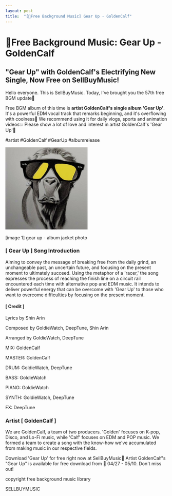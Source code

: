 ```yaml
---
layout: post
title:  "[🎵Free Background Music] Gear Up - GoldenCalf"
---
```

<h1>🎵Free Background Music: Gear Up - GoldenCalf</h1>

<h2>"Gear Up" with GoldenCalf's Electrifying New Single, Now Free on SellBuyMusic!</h2>

<p>Hello everyone. This is SellBuyMusic. Today, I've brought you the 57th free BGM update🙌</p>

<p>Free BGM album of this time is <strong>artist GoldenCalf's single album 'Gear Up'</strong>. It's a powerful EDM vocal track that remarks beginning, and it's overflowing with coolness🤘 We recommend using it for daily vlogs, sports and animation videos💥 Please show a lot of love and interest in artist GoldenCalf's 'Gear Up'🌟</p>

<p>#artist #GoldenCalf #GearUp #albumrelease</p>

<img src="../images/2023-05-02-FreeGlodenCalf/gear up - album jacket photo.jpg" alt="gear up - album jacket photo" style="zoom: 25%;" />

<p>[image 1] gear up - album jacket photo</p>

<h3>[ Gear Up ] Song Introduction</h3>

<p>Aiming to convey the message of breaking free from the daily grind, an unchangeable past, an uncertain future, and focusing on the present moment to ultimately succeed. Using the metaphor of a 'racer,' the song expresses the process of reaching the finish line on a circuit rail encountered each time with alternative pop and EDM music. It intends to deliver powerful energy that can be overcome with 'Gear Up' to those who want to overcome difficulties by focusing on the present moment.</p>

<h4>[ Credit ]</h4>

<p>Lyrics by Shin Arin</p>
<p>Composed by GoldieWatch, DeepTune, Shin Arin</p>
<p>Arranged by GoldieWatch, DeepTune</p>
<p>MIX: GoldenCalf</p>
<p>MASTER: GoldenCalf</p>
<p>DRUM: GoldieWatch, DeepTune</p>
<p>BASS: GoldieWatch</p>
<p>PIANO: GoldieWatch</p>
<p>SYNTH: GoldieWatch, DeepTune</p>
<p>FX: DeepTune</p>

<h3>Artist [ GoldenCalf ]</h3>

<p>We are GoldenCalf, a team of two producers. 'Golden' focuses on K-pop, Disco, and Lo-Fi music, while 'Calf' focuses on EDM and POP music. We formed a team to create a song with the know-how we've accumulated from making music in our respective fields.</p>

<p>Download 'Gear Up' for free right now at SellBuyMusic🤎
Artist GoldenCalf's "Gear Up" is available for free download
from 📁 04/27 - 05/10.
Don't miss out!</p>

<p>copyright free background music library</p>
<p>SELLBUYMUSIC</p>
<p><a href="<https://en.sellbuymusic.com/>"><https://en.sellbuymusic.com/></a></p>
